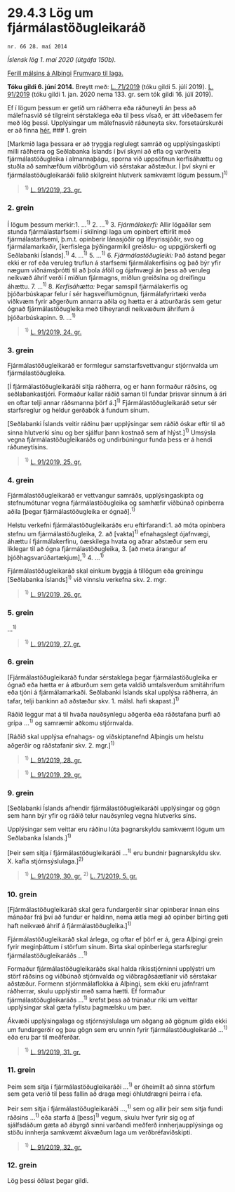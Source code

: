 # 29.4.3 Lög um fjármálastöðugleikaráð

`nr. 66 28. maí 2014`

_Íslensk lög 1. maí 2020 (útgáfa 150b)._

[Ferill málsins á Alþingi](https://www.althingi.is/thingstorf/thingmalalistar-eftir-thingum/ferill/?ltg=143&mnr=426)
[Frumvarp til laga.](https://www.althingi.is/altext/143/s/0765.html)

**Tóku gildi 6. júní 2014.**
Breytt með:
[L. 71/2019](https://althingi.is/altext/stjt/2019.071.html) (tóku gildi 5. júlí 2019).
[L. 91/2019](https://althingi.is/altext/stjt/2019.091.html) (tóku gildi 1. jan. 2020 nema 133. gr. sem tók gildi 16. júlí 2019).

Ef í lögum þessum er getið um ráðherra eða ráðuneyti án þess að málefnasvið sé tilgreint sérstaklega eða til þess vísað, er átt viðeðasem fer með lög þessi. Upplýsingar um málefnasvið ráðuneyta skv. forsetaúrskurði er að finna [hér.](2018119.md) ### 1. grein



[Markmið laga þessara er að tryggja reglulegt samráð og upplýsingaskipti milli ráðherra og Seðlabanka Íslands í því skyni að efla og varðveita fjármálastöðugleika í almannaþágu, sporna við uppsöfnun kerfisáhættu og stuðla að samhæfðum viðbrögðum við sérstakar aðstæður. Í því skyni er fjármálastöðugleikaráði falið skilgreint hlutverk samkvæmt lögum þessum.]<sup>1)</sup> 

> <sup>1)</sup> [L. 91/2019, 23. gr.](https://althingi.is/altext/stjt/2019.091.html)

### 2. grein



Í lögum þessum merkir:1. …<sup>1)</sup> 
2. …<sup>1)</sup> 
3. _Fjármálakerfi:_ Allir lögaðilar sem stunda fjármálastarfsemi í skilningi laga um opinbert eftirlit með fjármálastarfsemi, þ.m.t. opinberir lánasjóðir og lífeyrissjóðir, svo og fjármálamarkaðir, [kerfislega þýðingarmikil greiðslu- og uppgjörskerfi og Seðlabanki Íslands].<sup>1)</sup> 
4. …<sup>1)</sup> 
5. …<sup>1)</sup> 
6. _Fjármálastöðugleiki:_ Það ástand þegar ekki er rof eða veruleg truflun á starfsemi fjármálakerfisins og það býr yfir nægum viðnámsþrótti til að þola áföll og ójafnvægi án þess að veruleg neikvæð áhrif verði í miðlun fjármagns, miðlun greiðslna og dreifingu áhættu.
7. …<sup>1)</sup> 
8. _Kerfisáhætta:_ Þegar samspil fjármálakerfis og þjóðarbúskapar felur í sér hagsveiflumögnun, fjármálafyrirtæki verða viðkvæm fyrir aðgerðum annarra aðila og hætta er á atburðarás sem getur ógnað fjármálastöðugleika með tilheyrandi neikvæðum áhrifum á þjóðarbúskapinn.
9. …<sup>1)</sup> 

> <sup>1)</sup> [L. 91/2019, 24. gr.](https://althingi.is/altext/stjt/2019.091.html)

### 3. grein



Fjármálastöðugleikaráð er formlegur samstarfsvettvangur stjórnvalda um fjármálastöðugleika.

[Í fjármálastöðugleikaráði sitja ráðherra, og er hann formaður ráðsins, og seðlabankastjóri. Formaður kallar ráðið saman til fundar þrisvar sinnum á ári en oftar telji annar ráðsmanna þörf á.]<sup>1)</sup> Fjármálastöðugleikaráð setur sér starfsreglur og heldur gerðabók á fundum sínum.

[Seðlabanki Íslands veitir ráðinu þær upplýsingar sem ráðið óskar eftir til að sinna hlutverki sínu og ber sjálfur þann kostnað sem af hlýst.]<sup>1)</sup> Umsýsla vegna fjármálastöðugleikaráðs og undirbúningur funda þess er á hendi ráðuneytisins.

> <sup>1)</sup> [L. 91/2019, 25. gr.](https://althingi.is/altext/stjt/2019.091.html)

### 4. grein



Fjármálastöðugleikaráð er vettvangur samráðs, upplýsingaskipta og stefnumótunar vegna fjármálastöðugleika og samhæfir viðbúnað opinberra aðila [þegar fjármálastöðugleika er ógnað].<sup>1)</sup> 

Helstu verkefni fjármálastöðugleikaráðs eru eftirfarandi:1. að móta opinbera stefnu um fjármálastöðugleika,
2. að [vakta]<sup>1)</sup> efnahagslegt ójafnvægi, áhættu í fjármálakerfinu, óæskilega hvata og aðrar aðstæður sem eru líklegar til að ógna fjármálastöðugleika,
3. [að meta árangur af þjóðhagsvarúðartækjum],<sup>1)</sup> 
4. …<sup>1)</sup> 

Fjármálastöðugleikaráð skal einkum byggja á tillögum eða greiningu [Seðlabanka Íslands]<sup>1)</sup> við vinnslu verkefna skv. 2. mgr.

> <sup>1)</sup> [L. 91/2019, 26. gr.](https://althingi.is/altext/stjt/2019.091.html)

### 5. grein

…<sup>1)</sup> 

> <sup>1)</sup> [L. 91/2019, 27. gr.](https://althingi.is/altext/stjt/2019.091.html)

### 6. grein



[Fjármálastöðugleikaráð fundar sérstaklega þegar fjármálastöðugleika er ógnað eða hætta er á atburðum sem geta valdið umtalsverðum smitáhrifum eða tjóni á fjármálamarkaði. Seðlabanki Íslands skal upplýsa ráðherra, án tafar, telji bankinn að aðstæður skv. 1. málsl. hafi skapast.]<sup>1)</sup> 

Ráðið leggur mat á til hvaða nauðsynlegu aðgerða eða ráðstafana þurfi að grípa …<sup>1)</sup> og samræmir aðkomu stjórnvalda.

[Ráðið skal upplýsa efnahags- og viðskiptanefnd Alþingis um helstu aðgerðir og ráðstafanir skv. 2. mgr.]<sup>1)</sup> 

> <sup>1)</sup> [L. 91/2019, 28. gr.](https://althingi.is/altext/stjt/2019.091.html)

> <sup>1)</sup> [L. 91/2019, 29. gr.](https://althingi.is/altext/stjt/2019.091.html)

### 9. grein



[Seðlabanki Íslands afhendir fjármálastöðugleikaráði upplýsingar og gögn sem hann býr yfir og ráðið telur nauðsynleg vegna hlutverks síns.

Upplýsingar sem veittar eru ráðinu lúta þagnarskyldu samkvæmt lögum um Seðlabanka Íslands.]<sup>1)</sup> 

[Þeir sem sitja í fjármálastöðugleikaráði …<sup>1)</sup> eru bundnir þagnarskyldu skv. X. kafla stjórnsýslulaga.]<sup>2)</sup> 

> <sup>1)</sup> [L. 91/2019, 30. gr.](https://althingi.is/altext/stjt/2019.091.html) <sup>2)</sup> [L. 71/2019, 5. gr.](https://althingi.is/altext/stjt/2019.071.html)

### 10. grein



[Fjármálastöðugleikaráð skal gera fundargerðir sínar opinberar innan eins mánaðar frá því að fundur er haldinn, nema ætla megi að opinber birting geti haft neikvæð áhrif á fjármálastöðugleika.]<sup>1)</sup> 

Fjármálastöðugleikaráð skal árlega, og oftar ef þörf er á, gera Alþingi grein fyrir meginþáttum í störfum sínum. Birta skal opinberlega starfsreglur fjármálastöðugleikaráðs …<sup>1)</sup> 

Formaður fjármálastöðugleikaráðs skal halda ríkisstjórninni upplýstri um störf ráðsins og viðbúnað stjórnvalda og viðbragðsáætlanir við sérstakar aðstæður. Formenn stjórnmálaflokka á Alþingi, sem ekki eru jafnframt ráðherrar, skulu upplýstir með sama hætti. Ef formaður fjármálastöðugleikaráðs …<sup>1)</sup> krefst þess að trúnaður ríki um veittar upplýsingar skal gæta fyllstu þagmælsku um þær.

Ákvæði upplýsingalaga og stjórnsýslulaga um aðgang að gögnum gilda ekki um fundargerðir og þau gögn sem eru unnin fyrir fjármálastöðugleikaráð …<sup>1)</sup> eða eru þar til meðferðar.

> <sup>1)</sup> [L. 91/2019, 31. gr.](https://althingi.is/altext/stjt/2019.091.html)

### 11. grein



Þeim sem sitja í fjármálastöðugleikaráði …<sup>1)</sup> er óheimilt að sinna störfum sem geta verið til þess fallin að draga megi óhlutdrægni þeirra í efa.

Þeir sem sitja í fjármálastöðugleikaráði …,<sup>1)</sup> sem og allir þeir sem sitja fundi ráðsins …<sup>1)</sup> eða starfa á [þess]<sup>1)</sup> vegum, skulu hver fyrir sig og af sjálfsdáðum gæta að ábyrgð sinni varðandi meðferð innherjaupplýsinga og stöðu innherja samkvæmt ákvæðum laga um verðbréfaviðskipti.

> <sup>1)</sup> [L. 91/2019, 32. gr.](https://althingi.is/altext/stjt/2019.091.html)

### 12. grein



Lög þessi öðlast þegar gildi.
